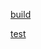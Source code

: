 [build](.github/PULL_REQUEST_TEMPLATE/build.md)

[test](https://github.com/Mel-iza/Github-Templates/compare/main...feature/test-template-selector?quickpull=1&template=review.md)

